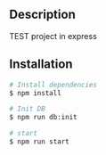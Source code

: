 ## Description

TEST project in express

## Installation

```bash
# Install dependencies
$ npm install

# Init DB
$ npm run db:init

# start
$ npm run start

```
